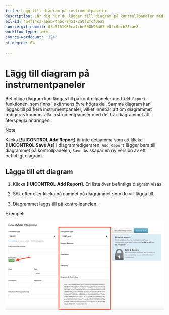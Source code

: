 ```yaml
---
title: Lägg till diagram på instrumentpaneler
description: Lär dig hur du lägger till diagram på kontrollpaneler med funktionen Lägg till rapport.
exl-id: 4a4f14c3-a6ab-4abc-9451-2a0f2fcf06a2
source-git-commit: 03a5161930cafcbe600b96465ee0fc0ecb25cae8
workflow-type: tm+mt
source-wordcount: '124'
ht-degree: 0%

---
```


# Lägg till diagram på instrumentpaneler

Befintliga diagram kan läggas till på kontrollpaneler med `Add Report` -funktionen, som finns i skärmens övre högra del. Samma diagram kan läggas till på flera instrumentpaneler, vilket innebär att om diagrammet redigeras kommer alla instrumentpaneler med det här diagrammet att återspegla ändringen.

>[!NOTE]
>
>Klicka **[!UICONTROL Add Report]** är inte detsamma som att klicka **[!UICONTROL Save As]** i diagramredigeraren. `Add Report` lägger bara till diagrammet på kontrollpanelen, `Save As` skapar en ny version av ett befintligt diagram.

## Lägga till ett diagram

1. Klicka **[!UICONTROL Add Report]**. En lista över befintliga diagram visas.

1. Sök efter eller klicka på namnet på diagrammet som du vill lägga till.

1. Diagrammet läggs till på kontrollpanelen.

Exempel:

![lägg till diagram](../../assets/sql-integration-encrypted-yes.png)
